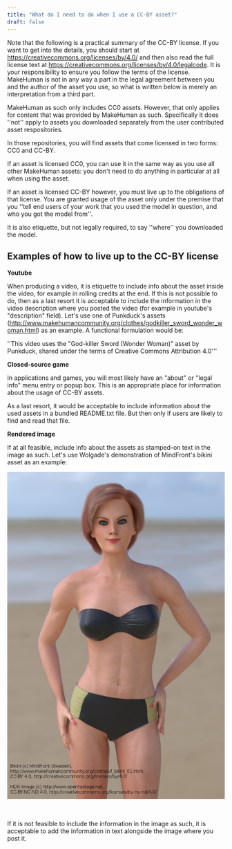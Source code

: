 ```yaml
---
title: "What do I need to do when I use a CC-BY asset?"
draft: false
---
```


Note that the following is a practical summary of the CC-BY license. If you want to get into the details, you should start at https://creativecommons.org/licenses/by/4.0/ and then also read the full license text at https://creativecommons.org/licenses/by/4.0/legalcode. It is your responsibility to ensure you follow the terms of the license. MakeHuman is not in any way a part in the legal agreement between you and the author of the asset you use, so what is written below is merely an interpretation from a third part.  

MakeHuman as such only includes CC0 assets. However, that only applies for content that was provided by MakeHuman as such. Specifically it does ''not'' apply to assets you downloaded separately from the user contributed asset respositories. 

In those repositories, you will find assets that come licensed in two forms: CC0 and CC-BY. 

If an asset is licensed CC0, you can use it in the same way as you use all other MakeHuman assets: you don't need to do anything in particular at all when using the asset. 

If an asset is licensed CC-BY however, you must live up to the obligations of that license. You are granted usage of the asset only under the premise that you ''tell end users of your work that you used the model in question, and who you got the model from''. 

It is also etiquette, but not legally required, to say ''where'' you downloaded the model. 

## Examples of how to live up to the CC-BY license


**Youtube**

When producing a video, it is etiquette to include info about the asset inside the video, for example in rolling credits at the end. If this is not possible to do, then as a last resort it is acceptable to include the information in the video description where you posted the video (for example in youtube's "description" field). Let's use one of Punkduck's assets (http://www.makehumancommunity.org/clothes/godkiller_sword_wonder_woman.html) as an example. A functional formulation would be:


''This video uses the "God-killer Sword (Wonder Woman)" asset by Punkduck, shared under the terms of Creative Commons Attribution 4.0'''


**Closed-source game**

In applications and games, you will most likely have an "about" or "legal info" menu entry or popup box. This is an appropriate place for information about the usage of CC-BY assets. 

As a last resort, it would be acceptable to include information about the used assets in a bundled README.txt file. But then only if users are likely to find and read that file.


**Rendered image**

If at all feasible, include info about the assets as stamped-on text in the image as such. Let's use Wolgade's demonstration of MindFront's bikini asset as an example:



![Included_ccby.jpg](Included_ccby.jpg)

<BR clear=all>

If it is not feasible to include the information in the image as such, it is acceptable to add the information in text alongside the image where you post it.